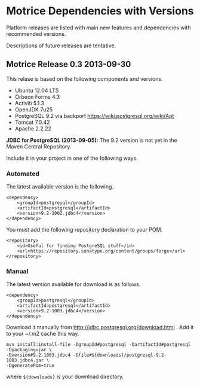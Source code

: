 # Motrice Dependencies with Versions #

Platform releases are listed with main new features and dependencies with recommended versions.

Descriptions of future releases are tentative.

## Motrice Release 0.3 2013-09-30 ##

This relase is based on the following components and versions.


* Ubuntu 12.04 LTS
* Orbeon Forms 4.3
* Activiti 5.1.3
* OpenJDK 7u25
* PostgreSQL 9.2 via backport https://wiki.postgresql.org/wiki/Apt
* Tomcat 7.0.42
* Apache 2.2.22


**JDBC for PostgreSQL (2013-09-05):** The 9.2 version is not yet in the Maven Central Repository.

Include it in your project in one of the following ways.

### Automated ###

The latest available version is the following.

```
<dependency>
    <groupId>postgresql</groupId>
    <artifactId>postgresql</artifactId>
    <version>9.2-1002.jdbc4</version>
</dependency>
```
You must add the following repository declaration to your POM.

```
<repository>
    <id>Useful for finding PostgreSQL stuff</id>
    <url>https://repository.sonatype.org/content/groups/forge</url>
</repository>
```

### Manual ###

The latest version available for download is as follows.

```
<dependency>
    <groupId>postgresql</groupId>
    <artifactId>postgresql</artifactId>
    <version>9.2-1003.jdbc4</version>
</dependency>
```

Download it manually from http://jdbc.postgresql.org/download.html . Add it to your ~/.m2 cache this way.

```
mvn install:install-file -DgroupId#postgresql -DartifactId#postgresql -Dpackaging=jar \
-Dversion#9.2-1003.jdbc4 -Dfile#${downloads}/postgresql-9.2-1003.jdbc4.jar \
-DgeneratePom=true
```
where `${downloads}` is your download directory.

